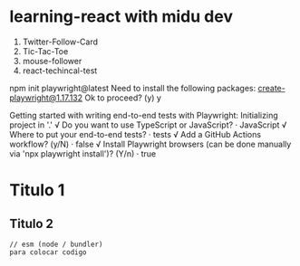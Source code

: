 # learning-react with midu dev

1. Twitter-Follow-Card
2. Tic-Tac-Toe
3. mouse-follower
4. react-techincal-test
   
npm init playwright@latest
Need to install the following packages:
create-playwright@1.17.132
Ok to proceed? (y) y

Getting started with writing end-to-end tests with Playwright:
Initializing project in '.'
√ Do you want to use TypeScript or JavaScript? · JavaScript
√ Where to put your end-to-end tests? · tests
√ Add a GitHub Actions workflow? (y/N) · false
√ Install Playwright browsers (can be done manually via 'npx playwright install')? (Y/n) · true

# Titulo 1
## Titulo 2 

```
// esm (node / bundler)
para colocar codigo
```